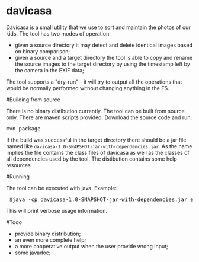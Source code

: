 # davicasa

Davicasa is a small utility that we use to sort and maintain the photos of our kids. The tool has two modes of operation:

- given a source directory it may detect and delete identical images based on binary comparison;
- given a source and a target directory the tool is able to copy and rename the source images to the target directory by using the timestamp left by the camera in the EXIF data;

The tool supports a "dry-run" - it will try to output all the operations that would be normally performed without changing anything in the FS. 

#Building from source

There is no binary distibution currently. The tool can be built from source only. There are maven scripts provided. Download the source code and run:

<pre>mvn package</pre>

If the build was successful in the target directory there should be a jar file named like <code>davicasa-1.0-SNAPSHOT-jar-with-dependencies.jar</code>. As the name implies the file contains the class files of davicasa as well as the classes of all dependencies used by the tool. The distibution contains some help resources.

#Running

The tool can be executed with java. Example:

<pre> $java -cp davicasa-1.0-SNAPSHOT-jar-with-dependencies.jar eu.balev.davicasa.Davicasa -help</pre>

This will print verbose usage information.

#Todo

- provide binary distribution;
- an even more complete help;
- a more cooperative output when the user provide wrong input;
- some javadoc;


